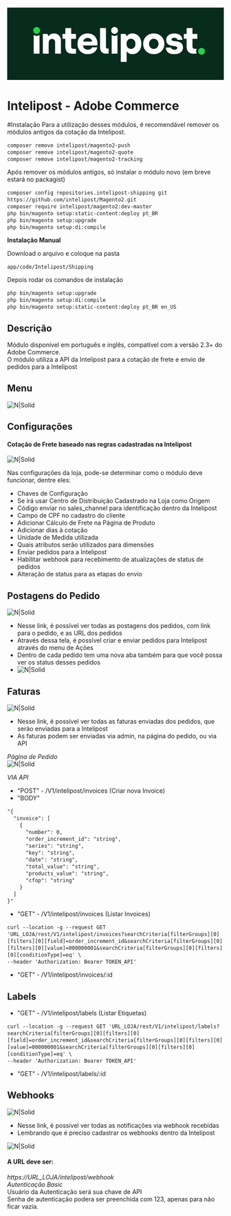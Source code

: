 ![N|Solid](view/frontend/web/images/readme/logo.png)

# Intelipost - Adobe Commerce


#Instalação
Para a utilização desses módulos, é recomendável remover os módulos antigos da cotação da Intelipost.
```
composer remove intelipost/magento2-push
composer remove intelipost/magento2-quote
composer remove intelipost/magento2-tracking
```

Após remover os módulos antigos, só instalar o módulo novo (em breve estará no packagist)
```
composer config repositories.intelipost-shipping git https://github.com/intelipost/Magento2.git
composer require intelipost/magento2:dev-master
php bin/magento setup:static-content:deploy pt_BR
php bin/magento setup:upgrade
php bin/magento setup:di:compile
```


**Instalação Manual**

Download o arquivo e coloque na pasta
```
app/code/Intelipost/Shipping
```

Depois rodar os comandos de instalação

```
php bin/magento setup:upgrade
php bin/magento setup:di:compile
php bin/magento setup:static-content:deploy pt_BR en_US
```

## Descrição
Módulo disponível em português e inglês, compatível com a versão 2.3+ do Adobe Commerce.  
O módulo utiliza a API da Intelipost para a cotação de frete e envio de pedidos para a Intelipost

## Menu
![N|Solid](view/frontend/web/images/readme/menu.gif)

## Configurações

#### Cotação de Frete baseado nas regras cadastradas na Intelipost  

![N|Solid](view/frontend/web/images/readme/settings.png)  

Nas configurações da loja, pode-se determinar como o módulo deve funcionar, dentre eles:
- Chaves de Configuração   
- Se irá usar Centro de Distribuição Cadastrado na Loja como Origem  
- Código enviar no sales_channel para identificação dentro da Intelipost  
- Campo de CPF no cadastro do cliente  
- Adicionar Cálculo de Frete na Página de Produto  
- Adicionar dias à cotação  
- Unidade de Medida utilizada  
- Quais atributos serão utilizados para dimensões  
- Enviar pedidos para a Intelipost  
- Habilitar webhook para recebimento de atualizações de status de pedidos  
- Alteração de status para as etapas do envio  

## Postagens do Pedido  

![N|Solid](view/frontend/web/images/readme/postagens.png)  

- Nesse link, é possível ver todas as postagens dos pedidos, com link para o pedido, e as URL dos pedidos
- Através dessa tela, é possível criar e enviar pedidos para Intelipost através do menu de Ações
- Dentro de cada pedido tem uma nova aba também para que você possa ver os status desses pedidos
- ![N|Solid](view/frontend/web/images/readme/order.png)  

## Faturas

![N|Solid](view/frontend/web/images/readme/invoices.png)  

- Nesse link, é possível ver todas as faturas enviadas dos pedidos, que serão enviadas para a Intelipost
- As faturas podem ser enviadas via admin, na página do pedido, ou via API  
  
*Página de Pedido*  
![N|Solid](view/frontend/web/images/readme/invoice-order.png)

*VIA API*  
- "POST" - /V1/intelipost/invoices (Criar nova Invoice)  
- "BODY"  
```
"{
  "invoice": [
    {
      "number": 0,
      "order_increment_id": "string",
      "series": "string",
      "key": "string",
      "date": "string",
      "total_value": "string",
      "products_value": "string",
      "cfop": "string"
    }
  ]
}"   
```
- "GET" - /V1/intelipost/invoices (Listar Invoices)
```
curl --location -g --request GET 'URL_LOJA/rest/V1/intelipost/invoices?searchCriteria[filterGroups][0][filters][0][field]=order_increment_id&searchCriteria[filterGroups][0][filters][0][value]=000000001&searchCriteria[filterGroups][0][filters][0][conditionType]=eq' \
--header 'Authorization: Bearer TOKEN_API'
```
- "GET" - /V1/intelipost/invoices/:id


## Labels
- "GET" - /V1/intelipost/labels (Listar Etiquetas)
```
curl --location -g --request GET 'URL_LOJA/rest/V1/intelipost/labels?searchCriteria[filterGroups][0][filters][0][field]=order_increment_id&searchCriteria[filterGroups][0][filters][0][value]=000000001&searchCriteria[filterGroups][0][filters][0][conditionType]=eq' \
--header 'Authorization: Bearer TOKEN_API'
```
- "GET" - /V1/intelipost/labels/:id


## Webhooks

![N|Solid](view/frontend/web/images/readme/webhooks.png)

- Nesse link, é possível ver todas as notificações via webhook recebidas
- Lembrando que é preciso cadastrar os webhooks dentro da Intelipost

![N|Solid](view/frontend/web/images/readme/webhook-intelipost.gif)

#### A URL deve ser:  
_https://URL_LOJA/intelipost/webhook_  
*Autenticação Basic*  
Usuário da Autenticação será sua chave de API  
Senha de autenticação podera ser preenchida com 123, apenas para não ficar vazia.  
